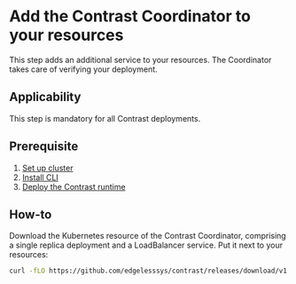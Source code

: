 # Add the Contrast Coordinator to your resources

This step adds an additional service to your resources. The Coordinator takes care of verifying your deployment.

## Applicability

This step is mandatory for all Contrast deployments.

## Prerequisite

1. [Set up cluster](../cluster-setup/bare-metal.md)
2. [Install CLI](../install-cli.md)
3. [Deploy the Contrast runtime](./runtime-deployment.md)

## How-to
Download the Kubernetes resource of the Contrast Coordinator, comprising a single replica deployment and a LoadBalancer service. Put it next to your resources:

```sh
curl -fLO https://github.com/edgelesssys/contrast/releases/download/v1.13.0/coordinator.yml --output-dir resources
```
